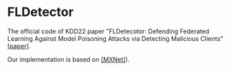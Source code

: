 # FLDetector
The official code of KDD22 paper "FLDetecotor: Defending Federated Learning Against Model Poisoning Attacks via Detecting Malicious Clients" [[paper]](http://home.ustc.edu.cn/~zaixi/ZaixiZhang_files/FLDetector.pdf).

Our implementation is based on [[MXNet]](https://mxnet.apache.org/versions/1.9.1/)).
